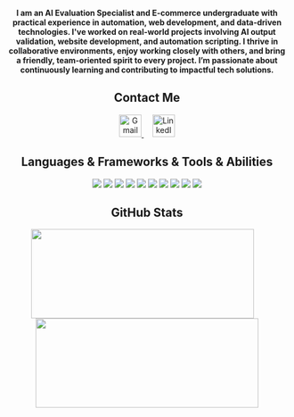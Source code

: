 <p align="center">
  <b>
    I am an AI Evaluation Specialist and E-commerce undergraduate with practical experience in automation, web development, and data-driven technologies. I've worked on real-world projects involving AI output validation, website development, and automation scripting. I thrive in collaborative environments, enjoy working closely with others, and bring a friendly, team-oriented spirit to every project. I’m passionate about continuously learning and contributing to impactful tech solutions.
  </b>
</p>

<h2 align="center">Contact Me</h2>

<p align="center">
  <a href="mailto:abdullahdereli.info@gmail.com" target="_blank" rel="noopener">
    <img src="https://cdn-icons-png.flaticon.com/64/732/732200.png" alt="Gmail" width="40" height="40" />
  </a>
  &nbsp;&nbsp;&nbsp;
  <a href="https://www.linkedin.com/in/abdullah-dereli/" target="_blank" rel="noopener">
    <img src="https://cdn-icons-png.flaticon.com/64/174/174857.png" alt="LinkedIn" width="40" height="40" />
  </a>
</p>

<h2 align="center">Languages & Frameworks & Tools & Abilities</h2>

<p align="center">
  <img src="https://img.shields.io/badge/-Python-333?style=flat&logo=python&logoColor=yellow"/>
  <img src="https://img.shields.io/badge/-SQL-333?style=flat&logo=postgresql&logoColor=blue"/>
  <img src="https://img.shields.io/badge/-MySQL-333?style=flat&logo=mysql&logoColor=white"/>
  <img src="https://img.shields.io/badge/-OracleSQL-333?style=flat&logo=oracle&logoColor=red"/>
  <img src="https://img.shields.io/badge/-Selenium-333?style=flat&logo=selenium&logoColor=43B02A"/>
  <img src="https://img.shields.io/badge/-HTML5-333?style=flat&logo=html5&logoColor=orange"/>
  <img src="https://img.shields.io/badge/-CSS3-333?style=flat&logo=css3&logoColor=blue"/>
  <img src="https://img.shields.io/badge/-Git-333?style=flat&logo=git&logoColor=white"/>
  <img src="https://img.shields.io/badge/-Macro_Recorder-333?style=flat&logo=autohotkey&logoColor=white"/>
  <img src="https://img.shields.io/badge/-GitHub-333?style=flat&logo=github&logoColor=white"/>
</p>

<h2 align="center">GitHub Stats</h2>

<p align="center">
  <img src="https://github-readme-stats.vercel.app/api/top-langs/?username=Abdullah-Dereli&layout=compact&theme=tokyonight" width="400" height="160" style="vertical-align:middle;" />
  &nbsp;&nbsp;&nbsp;
  <img src="https://github-readme-stats.vercel.app/api?username=Abdullah-Dereli&show_icons=true&theme=tokyonight" width="400" height="160" style="vertical-align:middle;" />
</p>
